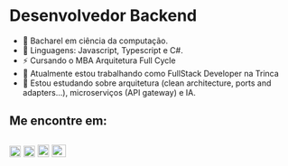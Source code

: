 # Desenvolvedor Backend

- 🔭 Bacharel em ciência da computação.
- 🌱 Linguagens: Javascript, Typescript e C#.
- ⚡ Cursando o MBA Arquitetura Full Cycle
- 🔭 Atualmente estou trabalhando como FullStack Developer na Trinca
- 🌱 Estou estudando sobre arquitetura (clean architecture, ports and adapters...), microserviços (API gateway) e IA.


## Me encontre em:
<a href= https://www.instagram.com/alissoncs_/><img src= https://cdn.icon-icons.com/icons2/836/PNG/512/Instagram_icon-icons.com_66804.png width="20" height="20"/></a>
<a href= https://www.linkedin.com/in/alissoncs//><img src= https://cdn.icon-icons.com/icons2/99/PNG/512/linkedin_socialnetwork_17441.png width="20" height="20"/></a>
<a href= https://www.youtube.com/channel/UCWTpcuvrW1gnpD0G9PncaNw?view>
<img src= https://cdn.icon-icons.com/icons2/836/PNG/512/Youtube_icon-icons.com_66802.png width="20" height="22"/></a>
<a href= https://medium.com/@alissoncs_>
<img src= https://cdn.icon-icons.com/icons2/1584/PNG/512/3721675-medium_108052.png width="25" height="22"/></a>
---







<!--
**acsilva-alss/acsilva-alss** is a ✨ _special_ ✨ repository because its `README.md` (this file) appears on your GitHub profile.

Here are some ideas to get you started:

- 🔭 I’m currently working on ...
- 🌱 I’m currently learning ...
- 👯 I’m looking to collaborate on ...
- 🤔 I’m looking for help with ...
- 💬 Ask me about ...
- 📫 How to reach me: ...
- 😄 Pronouns: ...
- ⚡ Fun fact: ...
-->
